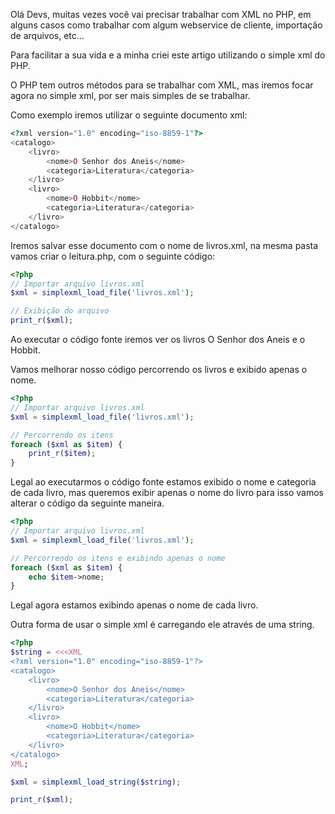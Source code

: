 Olá Devs, muitas vezes você vai precisar trabalhar com XML no PHP, em alguns casos como trabalhar com algum webservice de cliente, importação de arquivos, etc...

Para facilitar a sua vida e a minha criei este artigo utilizando o simple xml do PHP.

O PHP tem outros métodos para se trabalhar com XML, mas iremos focar agora no simple xml, por ser mais simples de se trabalhar.

Como exemplo iremos utilizar o seguinte documento xml:

```php
<?xml version="1.0" encoding="iso-8859-1"?>
<catalogo>
    <livro>
        <nome>O Senhor dos Aneis</nome>
        <categoria>Literatura</categoria>
    </livro>
    <livro>
        <nome>O Hobbit</nome>
        <categoria>Literatura</categoria>
    </livro>
</catalogo>
```

Iremos salvar esse documento com o nome de livros.xml, na mesma pasta vamos criar o leitura.php, com o seguinte código:

```php
<?php
// Importar arquivo livros.xml
$xml = simplexml_load_file('livros.xml');

// Exibição do arquivo
print_r($xml);
```

Ao executar o código fonte iremos ver os livros O Senhor dos Aneis e o Hobbit.

Vamos melhorar nosso código percorrendo os livros e exibido apenas o nome.

```php
<?php
// Importar arquivo livros.xml
$xml = simplexml_load_file('livros.xml');

// Percorrendo os itens
foreach ($xml as $item) {
    print_r($item);
}
```

Legal ao executarmos o código fonte estamos exibido o nome e categoria de cada livro, mas queremos exibir apenas o nome do livro para isso vamos alterar o código da seguinte maneira.

```php
<?php
// Importar arquivo livros.xml
$xml = simplexml_load_file('livros.xml');

// Percorrendo os itens e exibindo apenas o nome
foreach ($xml as $item) {
    echo $item->nome;
}
```

Legal agora estamos exibindo apenas o nome de cada livro.

Outra forma de usar o simple xml é carregando ele através de uma string.

```php
<?php
$string = <<<XML
<?xml version="1.0" encoding="iso-8859-1"?>
<catalogo>
    <livro>
        <nome>O Senhor dos Aneis</nome>
        <categoria>Literatura</categoria>
    </livro>
    <livro>
        <nome>O Hobbit</nome>
        <categoria>Literatura</categoria>
    </livro>
</catalogo>
XML;

$xml = simplexml_load_string($string);

print_r($xml);



